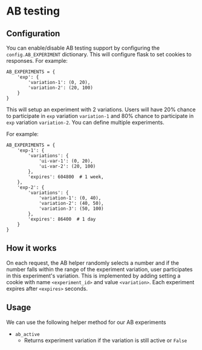 # AB testing
## Configuration
You can enable/disable AB testing support by configuring the `config.AB_EXPERIMENT` dictionary.
This will configure flask to set cookies to responses. For example:

```
AB_EXPERIMENTS = {
    'exp': {
        'variation-1': (0, 20),
        'variation-2': (20, 100)
    }
}
```

This will setup an experiment with 2 variations.
Users will have 20% chance to participate in `exp` variation `variation-1` and
80% chance to participate in `exp` variation `variation-2`. You can define multiple experiments.

For example:

```
AB_EXPERIMENTS = {
    'exp-1': {
        'variations': {
            'ui-var-1': (0, 20),
            'ui-var-2': (20, 100)
        },
        'expires': 604800  # 1 week,
    },
    'exp-2': {
        'variations': {
            'variation-1': (0, 40),
            'variation-2': (40, 50),
            'variation-3': (50, 100)
        },
        'expires': 86400  # 1 day
    }
}
```

## How it works
On each request, the AB helper randomly selects a number and if the number falls within the range
of the experiment variation, user participates in this experiment's variation. This is implemented
by adding setting a cookie with name `<experiment_id>` and value `<variation>`. Each experiment
expires after `<expires>` seconds.

## Usage
We can use the following helper method for our AB experiments

* `ab_active`
  * Returns experiment variation if the variation is still active or `False`
